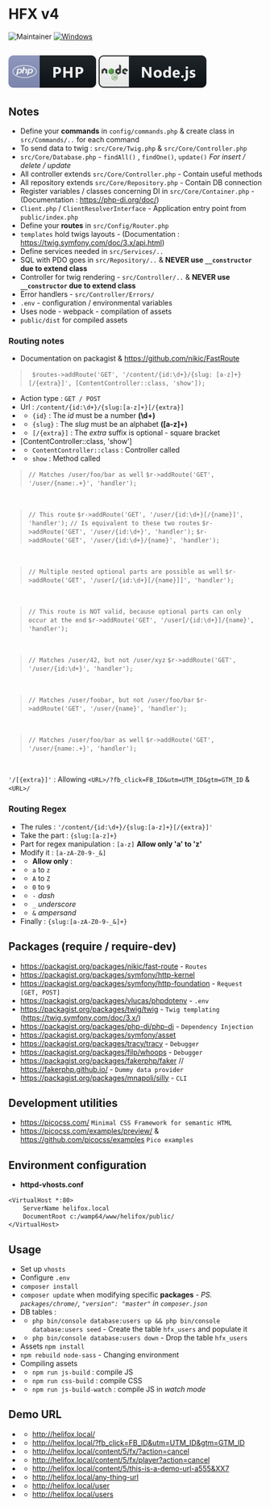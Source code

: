 # HFX v4

![Maintainer](https://img.shields.io/badge/maintainer-fadilxcoder-blue)  [![Windows](https://svgshare.com/i/ZhY.svg)](https://svgshare.com/i/ZhY.svg)

<img src="https://raw.githubusercontent.com/MikeCodesDotNET/ColoredBadges/master/svg/dev/languages/php.svg" alt="php" style="max-width: 100%;"> <img src="https://raw.githubusercontent.com/MikeCodesDotNET/ColoredBadges/master/svg/dev/frameworks/nodejs.svg" alt="nodejs" style="max-width: 100%;">
---

## Notes

- Define your **commands** in `config/commands.php` & create class in `src/Commands/..` for each command
- To send data to twig : `src/Core/Twig.php` & `src/Core/Controller.php`
- `src/Core/Database.php` - `findAll()` , `findOne()`, `update()` *For insert / delete / update*
- All controller extends `src/Core/Controller.php` - Contain useful methods
- All repository extends `src/Core/Repository.php` - Contain DB connection
- Register variables / classes concerning DI in `src/Core/Container.php` - (Documentation : https://php-di.org/doc/)
- `Client.php` / `ClientResolverInterface` - Application entry point from `public/index.php`
- Define your **routes** in `src/Config/Router.php`
- `templates` hold twigs layouts - (Documentation : https://twig.symfony.com/doc/3.x/api.html)
- Define services needed in `src/Services/..`
- SQL with PDO goes in `src/Repository/..`  & **NEVER use `__constructor` due to extend class**
- Controller for twig rendering - `src/Controller/..` & **NEVER use `__constructor` due to extend class**
- Error handlers - `src/Controller/Errors/`
- `.env` - configuration / environmental variables
- Uses node - webpack - compilation of assets
- `public/dist` for compiled assets

### Routing notes

- Documentation on packagist & https://github.com/nikic/FastRoute

> ` $routes->addRoute('GET', '/content/{id:\d+}/{slug: [a-z]+}[/{extra}]', [ContentController::class, 'show']);`
- Action type : `GET / POST`
- Url : `/content/{id:\d+}/{slug:[a-z]+}[/{extra}]`
- - `{id}` : The *id* must be a number **(\d+)**
- - `{slug}` : The *slug* must be an alphabet **([a-z]+)**
- - `[/{extra}]` : The *extra* suffix is optional - square bracket
- [ContentController::class, 'show']
- - `ContentController::class` : Controller called 
- - `show` : Method called

> `// Matches /user/foo/bar as well`
> `$r->addRoute('GET', '/user/{name:.+}', 'handler');`

<br>

> `// This route`
> `$r->addRoute('GET', '/user/{id:\d+}[/{name}]', 'handler');`
> `// Is equivalent to these two routes`
> `$r->addRoute('GET', '/user/{id:\d+}', 'handler');`
> `$r->addRoute('GET', '/user/{id:\d+}/{name}', 'handler');`

<br>

> `// Multiple nested optional parts are possible as well`
> `$r->addRoute('GET', '/user[/{id:\d+}[/{name}]]', 'handler');`

<br>

> `// This route is NOT valid, because optional parts can only occur at the end`
> `$r->addRoute('GET', '/user[/{id:\d+}]/{name}', 'handler');`

<br>

> `// Matches /user/42, but not /user/xyz`
> `$r->addRoute('GET', '/user/{id:\d+}', 'handler');`

<br>

> `// Matches /user/foobar, but not /user/foo/bar`
> `$r->addRoute('GET', '/user/{name}', 'handler');`

<br>

> `// Matches /user/foo/bar as well`
> `$r->addRoute('GET', '/user/{name:.+}', 'handler');`

<br>

`'/[{extra}]'` : Allowing `<URL>/?fb_click=FB_ID&utm=UTM_ID&gtm=GTM_ID` & `<URL>/`

### Routing Regex

- The rules : `'/content/{id:\d+}/{slug:[a-z]+}[/{extra}]'`
- Take the part : `{slug:[a-z]+}`
- Part for regex manipulation : `[a-z]` **Allow only 'a' to 'z'**
- Modify it : `[a-zA-Z0-9-_&]` 
- - **Allow only** : 
- - `a` to `z`
- - `A` to `Z`
- - `0` to `9`
- - `-` *dash*
- - `_` *underscore*
- - `&` *ampersand*
- Finally : `{slug:[a-zA-Z0-9-_&]+}`

## Packages (require / require-dev)

- https://packagist.org/packages/nikic/fast-route - `Routes`
- https://packagist.org/packages/symfony/http-kernel
- https://packagist.org/packages/symfony/http-foundation - `Request [GET, POST]`
- https://packagist.org/packages/vlucas/phpdotenv - `.env`
- https://packagist.org/packages/twig/twig - `Twig templating` (https://twig.symfony.com/doc/3.x/)
- https://packagist.org/packages/php-di/php-di - `Dependency Injection`
- https://packagist.org/packages/symfony/asset
- https://packagist.org/packages/tracy/tracy - `Debugger`
- https://packagist.org/packages/filp/whoops - `Debugger`
- https://packagist.org/packages/fakerphp/faker // https://fakerphp.github.io/ - `Dummy data provider`
- https://packagist.org/packages/mnapoli/silly - `CLI`

## Development utilities

- https://picocss.com/ `Minimal CSS Framework for semantic HTML`
- https://picocss.com/examples/preview/ & https://github.com/picocss/examples `Pico examples`


## Environment configuration

- **httpd-vhosts.conf**

```
<VirtualHost *:80>
	ServerName helifox.local
	DocumentRoot c:/wamp64/www/helifox/public/
</VirtualHost>
```

## Usage

- Set up `vhosts`
- Configure `.env`
- `composer install`
- `composer update` when modifying specific **packages** - *PS. `packages/chrome/`, `"version": "master"` in `composer.json`*
- DB tables :
- - `php bin/console database:users up && php bin/console database:users seed` - Create the table `hfx_users` and populate it
- - `php bin/console database:users down` - Drop the table `hfx_users`
- Assets `npm install`
- `npm rebuild node-sass` - Changing environment
- Compiling assets 
- - `npm run js-build` : compile JS
- - `npm run css-build` : compile CSS
- - `npm run js-build-watch` : compile JS in *watch mode*

## Demo URL
- - http://helifox.local/
- - http://helifox.local/?fb_click=FB_ID&utm=UTM_ID&gtm=GTM_ID
- - http://helifox.local/content/5/fx/?action=cancel
- - http://helifox.local/content/5/fx/player?action=cancel
- - http://helifox.local/content/5/this-is-a-demo-url-a555&XX7
- - http://helifox.local/any-thing-url
- - http://helifox.local/user
- - http://helifox.local/users